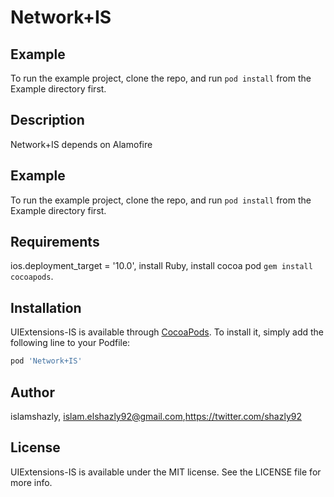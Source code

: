 # Network+IS

## Example

To run the example project, clone the repo, and run `pod install` from the Example directory first.

## Description 

Network+IS depends on Alamofire 

## Example

To run the example project, clone the repo, and run `pod install` from the Example directory first.

## Requirements 
ios.deployment_target = '10.0',
install Ruby,
install cocoa pod  `gem install cocoapods`.
## Installation

UIExtensions-IS is available through [CocoaPods](https://cocoapods.org). To install
it, simply add the following line to your Podfile:

```ruby
pod 'Network+IS'
```

## Author

islamshazly, islam.elshazly92@gmail.com,https://twitter.com/shazly92

## License

UIExtensions-IS is available under the MIT license. See the LICENSE file for more info.
